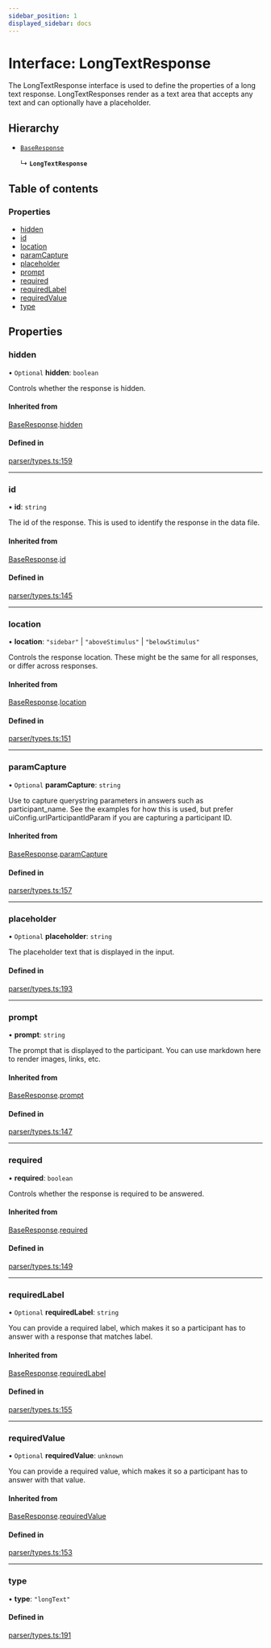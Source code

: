 ```yaml
---
sidebar_position: 1
displayed_sidebar: docs
---
```


# Interface: LongTextResponse

The LongTextResponse interface is used to define the properties of a long text response.
LongTextResponses render as a text area that accepts any text and can optionally have a placeholder.

## Hierarchy

- [`BaseResponse`](BaseResponse.md)

  ↳ **`LongTextResponse`**

## Table of contents

### Properties

- [hidden](LongTextResponse.md#hidden)
- [id](LongTextResponse.md#id)
- [location](LongTextResponse.md#location)
- [paramCapture](LongTextResponse.md#paramcapture)
- [placeholder](LongTextResponse.md#placeholder)
- [prompt](LongTextResponse.md#prompt)
- [required](LongTextResponse.md#required)
- [requiredLabel](LongTextResponse.md#requiredlabel)
- [requiredValue](LongTextResponse.md#requiredvalue)
- [type](LongTextResponse.md#type)

## Properties

### hidden

• `Optional` **hidden**: `boolean`

Controls whether the response is hidden.

#### Inherited from

[BaseResponse](BaseResponse.md).[hidden](BaseResponse.md#hidden)

#### Defined in

[parser/types.ts:159](https://github.com/revisit-studies/study/blob/cb2c5ee/src/parser/types.ts#L159)

___

### id

• **id**: `string`

The id of the response. This is used to identify the response in the data file.

#### Inherited from

[BaseResponse](BaseResponse.md).[id](BaseResponse.md#id)

#### Defined in

[parser/types.ts:145](https://github.com/revisit-studies/study/blob/cb2c5ee/src/parser/types.ts#L145)

___

### location

• **location**: ``"sidebar"`` \| ``"aboveStimulus"`` \| ``"belowStimulus"``

Controls the response location. These might be the same for all responses, or differ across responses.

#### Inherited from

[BaseResponse](BaseResponse.md).[location](BaseResponse.md#location)

#### Defined in

[parser/types.ts:151](https://github.com/revisit-studies/study/blob/cb2c5ee/src/parser/types.ts#L151)

___

### paramCapture

• `Optional` **paramCapture**: `string`

Use to capture querystring parameters in answers such as participant_name. See the examples for how this is used, but prefer uiConfig.urlParticipantIdParam if you are capturing a participant ID.

#### Inherited from

[BaseResponse](BaseResponse.md).[paramCapture](BaseResponse.md#paramcapture)

#### Defined in

[parser/types.ts:157](https://github.com/revisit-studies/study/blob/cb2c5ee/src/parser/types.ts#L157)

___

### placeholder

• `Optional` **placeholder**: `string`

The placeholder text that is displayed in the input.

#### Defined in

[parser/types.ts:193](https://github.com/revisit-studies/study/blob/cb2c5ee/src/parser/types.ts#L193)

___

### prompt

• **prompt**: `string`

The prompt that is displayed to the participant. You can use markdown here to render images, links, etc.

#### Inherited from

[BaseResponse](BaseResponse.md).[prompt](BaseResponse.md#prompt)

#### Defined in

[parser/types.ts:147](https://github.com/revisit-studies/study/blob/cb2c5ee/src/parser/types.ts#L147)

___

### required

• **required**: `boolean`

Controls whether the response is required to be answered.

#### Inherited from

[BaseResponse](BaseResponse.md).[required](BaseResponse.md#required)

#### Defined in

[parser/types.ts:149](https://github.com/revisit-studies/study/blob/cb2c5ee/src/parser/types.ts#L149)

___

### requiredLabel

• `Optional` **requiredLabel**: `string`

You can provide a required label, which makes it so a participant has to answer with a response that matches label.

#### Inherited from

[BaseResponse](BaseResponse.md).[requiredLabel](BaseResponse.md#requiredlabel)

#### Defined in

[parser/types.ts:155](https://github.com/revisit-studies/study/blob/cb2c5ee/src/parser/types.ts#L155)

___

### requiredValue

• `Optional` **requiredValue**: `unknown`

You can provide a required value, which makes it so a participant has to answer with that value.

#### Inherited from

[BaseResponse](BaseResponse.md).[requiredValue](BaseResponse.md#requiredvalue)

#### Defined in

[parser/types.ts:153](https://github.com/revisit-studies/study/blob/cb2c5ee/src/parser/types.ts#L153)

___

### type

• **type**: ``"longText"``

#### Defined in

[parser/types.ts:191](https://github.com/revisit-studies/study/blob/cb2c5ee/src/parser/types.ts#L191)
